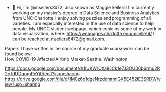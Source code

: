- 👋 Hi, I’m @msellers8472, also known as Maggie Sellers! I'm currently working on my master's degree
in Data Science and Business Analytics from UNC Charlotte. I enjoy solving puzzles and programming
of all varieties. I am especially interested in the use of data science to help people. My UNCC student webpage, which contains some of my work in data visualization, is here: https://webpages.charlotte.edu/mselle14/ I can be 
reached at msellers8472@gmail.com.

Papers I have written in the course of my graduate coursework can be found below:
<br>
<a href="https://docs.google.com/document/d/1hkCcwy1m--CXedZTfiLn_1opCNE2Lzbp1NpTqcNwSz4/edit?usp=sharing">How COVID-19 Affected Airbnb Market-Seattle, Washington</a>

https://docs.google.com/document/d/1IUKWrOXa86Ck1e7J3OU06b6rmu2R2eTdUDqragPnYj0/edit?usp=sharing
https://drive.google.com/file/d/1M0z6o1dgcNrzddmrmlGX5E452IE3SRDW/view?usp=sharing

<!---
msellers8472/msellers8472 is a ✨ special ✨ repository because its `README.md` (this file) appears on your GitHub profile.
You can click the Preview link to take a look at your changes.
--->
